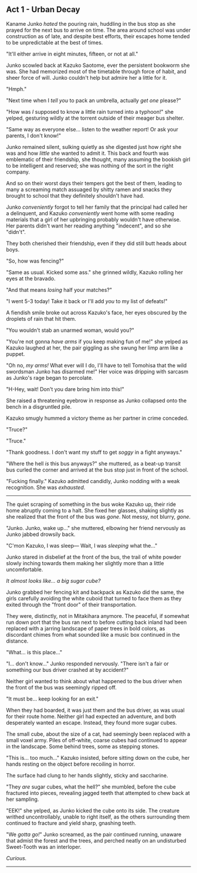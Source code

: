 ## Act 1 - Urban Decay

<!-- 1993 Okushiri earthquake https://en.wikipedia.org/wiki/1993_Okushiri_earthquake?useskin=vector -->
Kaname Junko <!-- The characters in her first name mean "詢" (to consult with) and "子" (child) respectively.--> *hated* the pouring rain, huddling in the bus stop as she prayed for the next bus to arrive on time.  The area around school was under construction as of late, and despite best efforts, their escapes home tended to be unpredictable at the best of times.

"It'll either arrive in eight minutes, fifteen, or not at all."

Junko scowled back at Kazuko Saotome, <!-- The characters in her last name mean "早" (quickly), "乙" (secondary), and "女" (woman) respectively.
    The characters in her first name mean "和" (harmony) and "子" (child) respectively. --> ever the persistent bookworm she was.  She had memorized most of the timetable through force of habit, and sheer force of will.  Junko couldn't help but admire her a little for it.

"Hmph."

"Next time when I *tell you* to pack an umbrella, actually *get one* please?"

"How was *I* supposed to know a little rain turned into a typhoon!" she yelped, gesturing wildly at the torrent outside of their meager bus shelter.

"Same way as everyone else... listen to the weather report!  Or ask your parents, I don't know!"

Junko remained silent, sulking quietly as she digested just how *right* she was and how *little* she wanted to admit it.  This back and fourth was emblematic of their friendship, she thought, many assuming the bookish girl to be intelligent and reserved; she was nothing of the sort in the right company.

And so on their worst days their tempers got the best of them, leading to many a screaming match assuaged by shitty ramen <!-- . o O ( City uncooked-ramen scene but with Junko ) --> and snacks they brought to school that they definitely shouldn't have had.

Junko *conveniently* forgot to tell her family that the principal <!-- ? --> had called her a delinquent, and Kazuko *conveniently* went home with some reading materials that a girl of her upbringing probably wouldn't have otherwise.  Her parents didn't want her reading anything "indecent", and so she "didn't".

They both cherished their friendship, even if they did still butt heads about boys.

"So, how was fencing?"

"Same as usual.  Kicked some ass." she grinned wildly, Kazuko rolling her eyes at the bravado.

"And that means *losing* half your matches?"

"I went 5-3 today!  Take it back or I'll add *you* to my list of defeats!"

A fiendish smile broke out across Kazuko's face, her eyes obscured by the droplets of rain that hit them.

"You wouldn't stab an unarmed woman, would you?"

"You're not gonna *have arms* if you keep making fun of me!" she yelped as Kazuko laughed at her, the pair giggling as she swung her limp arm like a puppet.

<!-- Specifically designed to evoke the feeling of how Hitomi, Madoka, and Sayaka messing about in ep. 1 feels to watch.  Childish but familiar. -->
"Oh no, *my arms!*  What ever will I do, I'll have to tell Tomohisa that the wild swordsman Junko has disarmed me!"  Her voice was dripping with sarcasm as Junko's rage began to percolate.

"H-Hey, wait!  Don't you dare bring him into this!"

She raised a threatening eyebrow in response as Junko collapsed onto the bench in a disgruntled pile.

Kazuko smugly hummed a victory theme as her partner in crime conceded.

"Truce?"

"Truce."

"Thank goodness.  I don't want my stuff to get *soggy* in a fight anyways."

"Where the hell *is* this bus anyways?" she muttered, as a beat-up transit bus curled the corner and arrived at the bus stop just in front of the school.  

"Fucking finally." Kazuko admitted candidly, Junko nodding with a weak recognition.   She was *exhausted*.

--- 

The quiet scraping of something in the bus woke Kazuko up, their ride home abruptly coming to a halt.  She fixed her glasses, shaking slightly as she realized that the front of the bus was *gone*.  Not messy, not blurry, *gone*.

"Junko.  Junko, wake up..." she muttered, elbowing her friend nervously as Junko jabbed drowsily back.

"C'mon Kazuko, I was sleep—  Wait, I was _sleeping_ what the..."

Junko stared in disbelief at the front of the bus, the trail of white powder slowly inching towards them making her slightly more than a little uncomfortable.

*It almost looks like... a big sugar cube?*

Junko grabbed her fencing kit and backpack as Kazuko did the same, the girls carefully avoiding the white cuboid that turned to face them as they exited through the "front door" of their transportation.

They were, distinctly, not in Mitakihara anymore.  The peaceful, if somewhat run down port that the bus ran next to before cutting back inland had been replaced with a jarring landscape of paper trees in bold colors, as discordant chimes from what sounded like a music box continued in the distance.

<!-- BGM: <a href="https://www.youtube.com/watch?v=SvG7Fo3xA7U">Umbra Nigra (PMMM Soundtrack)</a> -->

"What... is this place..."

"I... don't know..." Junko responded nervously.  "There isn't a fair or something our bus driver crashed at by accident?"

Neither girl wanted to think about what happened to the bus driver when the front of the bus was seemingly ripped off.

"It must be... keep looking for an exit."

When they had boarded, it was just them and the bus driver, as was usual for their route home.  Neither girl had expected an adventure, and both desperately wanted an escape.  Instead, they found more sugar cubes.

The small cube, about the size of a cat, had seemingly been replaced with a small voxel army.  Piles of off-white, coarse cubes had continued to appear in the landscape.  Some behind trees, some as stepping stones.  

"This is... too much..." Kazuko insisted, before sitting down on the cube, her hands resting on the object before recoiling in horror.

The surface had clung to her hands slightly, sticky and saccharine.

"They *are* sugar cubes, what the hell?" she mumbled, before the cube fractured into pieces, revealing jagged teeth that attempted to chew back at her sampling.

"EEK!" she yelped, as Junko kicked the cube onto its side.  The creature writhed uncontrollably, unable to right itself, as the others surrounding them continued to fracture and yield sharp, gnashing teeth.

"We *gotta go!*" Junko screamed, as the pair continued running, unaware that admist the forest and the trees, and perched neatly on an undisturbed Sweet-Tooth was an interloper. <!-- the familiar's name, I've decided. -->

*Curious.*

---

<!--
- (a bus drives right into a labyrinth, the weather has them be the only ones on it other than the driver.  they fall asleep to find the front half of the bus eaten off.)
- Saotome wants _nothing_ to do with it but apparently has a knack for nearly getting killed.  
- Junko just keeps her foil on her, better than nothing.  It gets enchanted.  
- She nearly chops a guys hand off with it because of that though; oops!
- They get dragged along on witch hunts because their new friend (Naoko) is... not good at being alone and wants friends.  Saotome feels obligation (family?) and Junko wants Kazuko to not get fucking killed.

## Act 2 - Heatdeath

- a witch nearly kills Naoko, severely injured, Kyubey pushing them to contract, Junko promptly kicking the bastard for being creepy.
- "you're just like the guys at school, you little devil."
- Naoko needs a grief seed, but they don't know of any other magical girls.  their peer gives them a phone number and they find themselves on a train to kazamino.
- Naoko friend is _cold_ to the touch, barely holding on
- (new magical girl, does she do charity?  she does!)
- "You're... normies." 
- "We're trying to help a friend.  She got real hurt."
- "Well, either kill a witch yourself or you'll have to kill one in your apartment if you're not quick enough."

## Act 3 - Half-Life
- Junko breaking down.  Kinda does a Sayaka on familiars, even without contracting.  Reckless, stupid.
- Kazuko drags her back from the brink, a breakdown confession over not wanting her to get hurt.  She couldn't continue if she knew she got hurt doing... this.
- the Kazamino girl saves their ass and goes "you're being stupid.  my girlfriend can help hold down Kazamino until I get back."
- "Girlfriend?"
- "Don't you know magical girls are gay as hell?"
- "I-uh... no.  But it explains a few things."

## Epilogue

- Junko gets the "irregularity" speech from Kyubey, she swears off contracting.
- Kunogi Aki (Mrs. Aki, Mabayu's mother) wipes Saotome's memory of magical girls for her own safety and health.
- Junko keeps it, not wanting to forget that none day the cabbity bastard might come crawling back.
-->